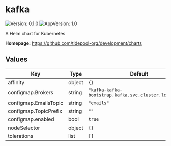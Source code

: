 # kafka

![Version: 0.1.0](https://img.shields.io/badge/Version-0.1.0-informational?style=flat-square) ![AppVersion: 1.0](https://img.shields.io/badge/AppVersion-1.0-informational?style=flat-square)

A Helm chart for Kubernetes

**Homepage:** <https://github.com/tidepool-org/development/charts>

## Values

| Key | Type | Default | Description |
|-----|------|---------|-------------|
| affinity | object | `{}` |  |
| configmap.Brokers | string | `"kafka-kafka-bootstrap.kafka.svc.cluster.local:9092"` |  |
| configmap.EmailsTopic | string | `"emails"` |  |
| configmap.TopicPrefix | string | `""` |  |
| configmap.enabled | bool | `true` |  |
| nodeSelector | object | `{}` |  |
| tolerations | list | `[]` |  |
